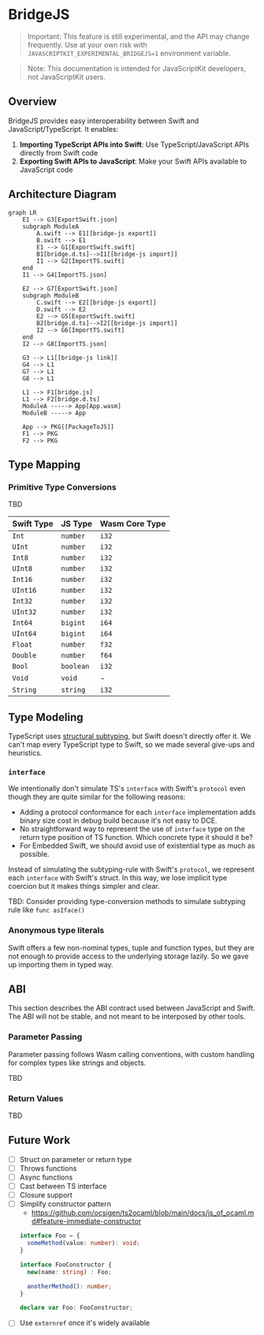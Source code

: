 # BridgeJS

> Important: This feature is still experimental, and the API may change frequently. Use at your own risk
> with `JAVASCRIPTKIT_EXPERIMENTAL_BRIDGEJS=1` environment variable.

> Note: This documentation is intended for JavaScriptKit developers, not JavaScriptKit users.

## Overview

BridgeJS provides easy interoperability between Swift and JavaScript/TypeScript. It enables:

1. **Importing TypeScript APIs into Swift**: Use TypeScript/JavaScript APIs directly from Swift code
2. **Exporting Swift APIs to JavaScript**: Make your Swift APIs available to JavaScript code

## Architecture Diagram

```mermaid
graph LR
    E1 --> G3[ExportSwift.json]
    subgraph ModuleA
        A.swift --> E1[[bridge-js export]]
        B.swift --> E1
        E1 --> G1[ExportSwift.swift]
        B1[bridge.d.ts]-->I1[[bridge-js import]]
        I1 --> G2[ImportTS.swift]
    end
    I1 --> G4[ImportTS.json]

    E2 --> G7[ExportSwift.json]
    subgraph ModuleB
        C.swift --> E2[[bridge-js export]]
        D.swift --> E2
        E2 --> G5[ExportSwift.swift]
        B2[bridge.d.ts]-->I2[[bridge-js import]]
        I2 --> G6[ImportTS.swift]
    end
    I2 --> G8[ImportTS.json]

    G3 --> L1[[bridge-js link]]
    G4 --> L1
    G7 --> L1
    G8 --> L1

    L1 --> F1[bridge.js]
    L1 --> F2[bridge.d.ts]
    ModuleA -----> App[App.wasm]
    ModuleB -----> App

    App --> PKG[[PackageToJS]]
    F1 --> PKG
    F2 --> PKG
```

## Type Mapping

### Primitive Type Conversions

TBD

| Swift Type    | JS Type    | Wasm Core Type |
|:--------------|:-----------|:---------------|
| `Int`         | `number`   | `i32`          |
| `UInt`        | `number`   | `i32`          |
| `Int8`        | `number`   | `i32`          |
| `UInt8`       | `number`   | `i32`          |
| `Int16`       | `number`   | `i32`          |
| `UInt16`      | `number`   | `i32`          |
| `Int32`       | `number`   | `i32`          |
| `UInt32`      | `number`   | `i32`          |
| `Int64`       | `bigint`   | `i64`          |
| `UInt64`      | `bigint`   | `i64`          |
| `Float`       | `number`   | `f32`          |
| `Double`      | `number`   | `f64`          |
| `Bool`        | `boolean`  | `i32`          |
| `Void`        | `void`     | -              |
| `String`      | `string`   | `i32`          |

## Type Modeling

TypeScript uses [structural subtyping](https://www.typescriptlang.org/docs/handbook/type-compatibility.html), but Swift doesn't directly offer it. We can't map every TypeScript type to Swift, so we made several give-ups and heuristics.

### `interface`

We intentionally don't simulate TS's `interface` with Swift's `protocol` even though they are quite similar for the following reasons:

* Adding a protocol conformance for each `interface` implementation adds binary size cost in debug build because it's not easy to DCE.
* No straightforward way to represent the use of `interface` type on the return type position of TS function. Which concrete type it should it be?
* For Embedded Swift, we should avoid use of existential type as much as possible.

Instead of simulating the subtyping-rule with Swift's `protocol`, we represent each `interface` with Swift's struct.
In this way, we lose implicit type coercion but it makes things simpler and clear.

TBD: Consider providing type-conversion methods to simulate subtyping rule like `func asIface()`

### Anonymous type literals

Swift offers a few non-nominal types, tuple and function types, but they are not enough to provide access to the underlying storage lazily. So we gave up importing them in typed way.

## ABI

This section describes the ABI contract used between JavaScript and Swift.
The ABI will not be stable, and not meant to be interposed by other tools.

### Parameter Passing

Parameter passing follows Wasm calling conventions, with custom handling for complex types like strings and objects.

TBD

### Return Values

TBD

## Future Work

- [ ] Struct on parameter or return type
- [ ] Throws functions
- [ ] Async functions
- [ ] Cast between TS interface
- [ ] Closure support
- [ ] Simplify constructor pattern
    * https://github.com/ocsigen/ts2ocaml/blob/main/docs/js_of_ocaml.md#feature-immediate-constructor
    ```typescript
    interface Foo = {
      someMethod(value: number): void;
    }

    interface FooConstructor {
      new(name: string) : Foo;

      anotherMethod(): number;
    }

    declare var Foo: FooConstructor;
    ```
- [ ] Use `externref` once it's widely available
